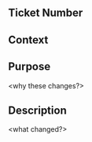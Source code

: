 ## Ticket Number

<link to ticket on JIRA>

## Context

<background information>

## Purpose

<why these changes?>


## Description

<what changed?>



